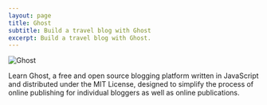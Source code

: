 ```yaml
---
layout: page
title: Ghost
subtitle: Build a travel blog with Ghost
excerpt: Build a travel blog with Ghost.
---
```


<img src="https://rshared.nyc3.cdn.digitaloceanspaces.com/pages_images/ghost.png" alt="Ghost" />

<p>Learn Ghost, a free and open source blogging platform written in JavaScript and distributed under the MIT License, designed to simplify the process of online publishing for individual bloggers as well as online publications.</p>
